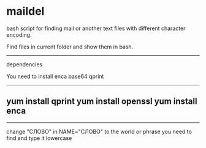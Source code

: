 # maildel
bash script for finding mail or another text files with different character encoding.

Find files in current folder and show them in bash.

---
dependencies

You need to install 
enca
base64
qprint

---
yum install qprint
yum install openssl
yum install enca
---

---
change "СЛОВО" in NAME="СЛОВО" to the world or phrase you need to find and type it lowercase
